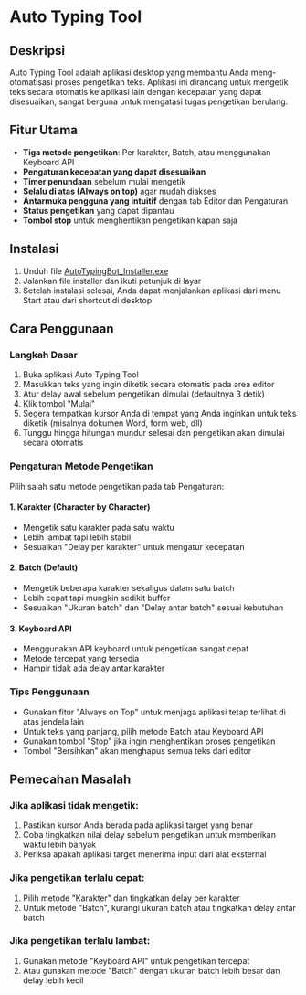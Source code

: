 # Auto Typing Tool

## Deskripsi
Auto Typing Tool adalah aplikasi desktop yang membantu Anda meng-otomatisasi proses pengetikan teks. Aplikasi ini dirancang untuk mengetik teks secara otomatis ke aplikasi lain dengan kecepatan yang dapat disesuaikan, sangat berguna untuk mengatasi tugas pengetikan berulang.

## Fitur Utama
- **Tiga metode pengetikan**: Per karakter, Batch, atau menggunakan Keyboard API
- **Pengaturan kecepatan yang dapat disesuaikan**
- **Timer penundaan** sebelum mulai mengetik
- **Selalu di atas (Always on top)** agar mudah diakses
- **Antarmuka pengguna yang intuitif** dengan tab Editor dan Pengaturan
- **Status pengetikan** yang dapat dipantau
- **Tombol stop** untuk menghentikan pengetikan kapan saja

## Instalasi
1. Unduh file [AutoTypingBot_Installer.exe](https://github.com/lukman754/Auto-Typing/releases/download/v1.0/AutoTypingBot_Installer.exe)
2. Jalankan file installer dan ikuti petunjuk di layar
3. Setelah instalasi selesai, Anda dapat menjalankan aplikasi dari menu Start atau dari shortcut di desktop

## Cara Penggunaan

### Langkah Dasar
1. Buka aplikasi Auto Typing Tool
2. Masukkan teks yang ingin diketik secara otomatis pada area editor
3. Atur delay awal sebelum pengetikan dimulai (defaultnya 3 detik)
4. Klik tombol "Mulai"
5. Segera tempatkan kursor Anda di tempat yang Anda inginkan untuk teks diketik (misalnya dokumen Word, form web, dll)
6. Tunggu hingga hitungan mundur selesai dan pengetikan akan dimulai secara otomatis

### Pengaturan Metode Pengetikan
Pilih salah satu metode pengetikan pada tab Pengaturan:

#### 1. Karakter (Character by Character)
- Mengetik satu karakter pada satu waktu
- Lebih lambat tapi lebih stabil
- Sesuaikan "Delay per karakter" untuk mengatur kecepatan

#### 2. Batch (Default)
- Mengetik beberapa karakter sekaligus dalam satu batch
- Lebih cepat tapi mungkin sedikit buffer
- Sesuaikan "Ukuran batch" dan "Delay antar batch" sesuai kebutuhan

#### 3. Keyboard API
- Menggunakan API keyboard untuk pengetikan sangat cepat
- Metode tercepat yang tersedia
- Hampir tidak ada delay antar karakter

### Tips Penggunaan
- Gunakan fitur "Always on Top" untuk menjaga aplikasi tetap terlihat di atas jendela lain
- Untuk teks yang panjang, pilih metode Batch atau Keyboard API
- Gunakan tombol "Stop" jika ingin menghentikan proses pengetikan
- Tombol "Bersihkan" akan menghapus semua teks dari editor

## Pemecahan Masalah

### Jika aplikasi tidak mengetik:
1. Pastikan kursor Anda berada pada aplikasi target yang benar
2. Coba tingkatkan nilai delay sebelum pengetikan untuk memberikan waktu lebih banyak
3. Periksa apakah aplikasi target menerima input dari alat eksternal

### Jika pengetikan terlalu cepat:
1. Pilih metode "Karakter" dan tingkatkan delay per karakter
2. Untuk metode "Batch", kurangi ukuran batch atau tingkatkan delay antar batch

### Jika pengetikan terlalu lambat:
1. Gunakan metode "Keyboard API" untuk pengetikan tercepat
2. Atau gunakan metode "Batch" dengan ukuran batch lebih besar dan delay lebih kecil
